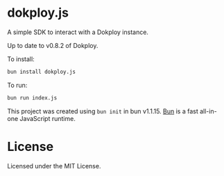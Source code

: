 # dokploy.js
A simple SDK to interact with a Dokploy instance.

Up to date to v0.8.2 of Dokploy.

To install:

```bash
bun install dokploy.js
```

To run:

```bash
bun run index.js
```

This project was created using `bun init` in bun v1.1.15. [Bun](https://bun.sh) is a fast all-in-one JavaScript runtime.

# License
Licensed under the MIT License.
